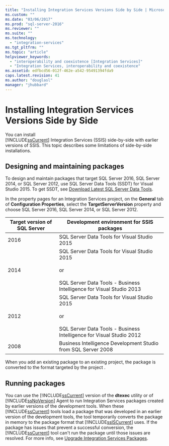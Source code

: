 ```yaml
---
title: "Installing Integration Services Versions Side by Side | Microsoft Docs"
ms.custom: ""
ms.date: "03/06/2017"
ms.prod: "sql-server-2016"
ms.reviewer: ""
ms.suite: ""
ms.technology: 
  - "integration-services"
ms.tgt_pltfrm: ""
ms.topic: "article"
helpviewer_keywords: 
  - "interoperability and coexistence [Integration Services]"
  - "Integration Services, interoperability and coexistence"
ms.assetid: edfbcd56-012f-462e-a542-95491394fda9
caps.latest.revision: 41
ms.author: "douglasl"
manager: "jhubbard"
---
```

# Installing Integration Services Versions Side by Side
  You can install   
      [!INCLUDE[ssCurrent](../../../advanced-analytics/r-services/includes/sscurrent-md.md)] Integration Services (SSIS) side-by-side with earlier versions of SSIS. This topic describes some limitations of side-by-side installations.  
  
## Designing and maintaining packages  
 To design and maintain packages that target SQL Server 2016, SQL Server 2014, or SQL Server 2012, use SQL Server Data Tools (SSDT) for Visual Studio 2015. To get SSDT, see [Download Latest SQL Server Data Tools](https://msdn.microsoft.com/library/mt204009.aspx).  
  
 In the property pages for an Integration Services project, on the **General** tab of **Configuration Properties**, select the **TargetServerVersion** property and choose SQL Server 2016, SQL Server 2014, or SQL Server 2012.  
  
|Target version of SQL Server|Development environment for SSIS packages|  
|----------------------------------|-----------------------------------------------|  
|2016|SQL Server Data Tools for Visual Studio 2015|  
|2014|SQL Server Data Tools for Visual Studio 2015<br /><br /> or<br /><br /> SQL Server Data Tools - Business Intelligence for Visual Studio 2013|  
|2012|SQL Server Data Tools for Visual Studio 2015<br /><br /> or<br /><br /> SQL Server Data Tools - Business Intelligence for Visual Studio 2012|  
|2008|Business Intelligence Development Studio from SQL Server 2008|  
  
 When you add an existing package to an existing project, the package is converted to the format targeted by the project .  
  
## Running packages  
 You can use the [!INCLUDE[ssCurrent](../../../advanced-analytics/r-services/includes/sscurrent-md.md)] version of the **dtexec** utility or of [!INCLUDE[ssNoVersion](../../../advanced-analytics/r-services/includes/ssnoversion-md.md)] Agent to run Integration Services packages created by earlier versions of the development tools. When these [!INCLUDE[ssCurrent](../../../advanced-analytics/r-services/includes/sscurrent-md.md)] tools load a package that was developed in an earlier version of the development tools, the tool temporarily converts the package in memory to the package format that [!INCLUDE[ssISCurrent](../../../analysis-services/data-mining/includes/ssiscurrent-md.md)] uses. If the package has issues that prevent a successful conversion, the [!INCLUDE[ssCurrent](../../../advanced-analytics/r-services/includes/sscurrent-md.md)] tool can't run the package until those issues are resolved. For more info, see [Upgrade Integration Services Packages](../../../integration-services/install/windows/upgrade-integration-services-packages.md).  
  
  